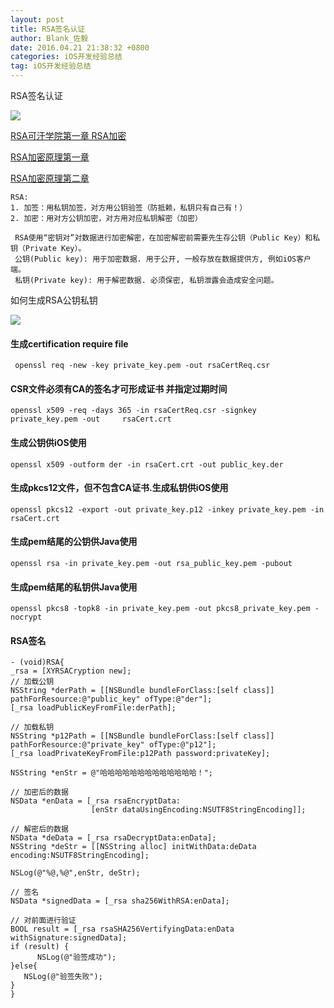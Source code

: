```yaml
---
layout: post
title: RSA签名认证
author: Blank_佐毅
date: 2016.04.21 21:38:32 +0800
categories: iOS开发经验总结
tag: iOS开发经验总结
---
```


 RSA签名认证

![](http://upload-images.jianshu.io/upload_images/325120-cac9c704a97d438f.png?imageMogr2/auto-orient/strip%7CimageView2/2/w/1240)

[RSA可汗学院第一章 RSA加密](http://open.163.com/movie/2012/10/1/C/M99VIFJA6_M9EDSHM1C.html)

[RSA加密原理第一章](http://www.ruanyifeng.com/blog/2013/06/rsa_algorithm_part_one.html)

[RSA加密原理第二章](http://www.ruanyifeng.com/blog/2013/07/rsa_algorithm_part_two.html)

    RSA:
    1. 加签：用私钥加签，对方用公钥验签（防抵赖，私钥只有自己有！）
    2. 加密：用对方公钥加密，对方用对应私钥解密（加密）

     RSA使用“密钥对”对数据进行加密解密，在加密解密前需要先生存公钥（Public Key）和私钥（Private Key）。
     公钥(Public key): 用于加密数据. 用于公开, 一般存放在数据提供方, 例如iOS客户端。
     私钥(Private key): 用于解密数据. 必须保密, 私钥泄露会造成安全问题。

如何生成RSA公钥私钥

![](http://upload-images.jianshu.io/upload_images/325120-a3f8b4c113cabe50.png?imageMogr2/auto-orient/strip%7CimageView2/2/w/1240)


#### 生成certification require file

     openssl req -new -key private_key.pem -out rsaCertReq.csr

#### CSR文件必须有CA的签名才可形成证书 并指定过期时间

    openssl x509 -req -days 365 -in rsaCertReq.csr -signkey private_key.pem -out     rsaCert.crt

#### 生成公钥供iOS使用

    openssl x509 -outform der -in rsaCert.crt -out public_key.der

#### 生成pkcs12文件，但不包含CA证书.生成私钥供iOS使用

    openssl pkcs12 -export -out private_key.p12 -inkey private_key.pem -in rsaCert.crt

#### 生成pem结尾的公钥供Java使用

    openssl rsa -in private_key.pem -out rsa_public_key.pem -pubout

#### 生成pem结尾的私钥供Java使用

    openssl pkcs8 -topk8 -in private_key.pem -out pkcs8_private_key.pem -nocrypt

#### RSA签名

    - (void)RSA{
    _rsa = [XYRSACryption new];
    // 加载公钥
    NSString *derPath = [[NSBundle bundleForClass:[self class]] pathForResource:@"public_key" ofType:@"der"];
    [_rsa loadPublicKeyFromFile:derPath];

    // 加载私钥
    NSString *p12Path = [[NSBundle bundleForClass:[self class]] pathForResource:@"private_key" ofType:@"p12"];
    [_rsa loadPrivateKeyFromFile:p12Path password:privateKey];

    NSString *enStr = @"哈哈哈哈哈哈哈哈哈哈哈哈哈！";

    // 加密后的数据
    NSData *enData = [_rsa rsaEncryptData:
                      [enStr dataUsingEncoding:NSUTF8StringEncoding]];

    // 解密后的数据
    NSData *deData = [_rsa rsaDecryptData:enData];
    NSString *deStr = [[NSString alloc] initWithData:deData encoding:NSUTF8StringEncoding];

    NSLog(@"%@,%@",enStr, deStr);

    // 签名
    NSData *signedData = [_rsa sha256WithRSA:enData];

    // 对前面进行验证
    BOOL result = [_rsa rsaSHA256VertifyingData:enData withSignature:signedData];
    if (result) {
          NSLog(@"验签成功");
    }else{
       NSLog(@"验签失败");
    }
    }
